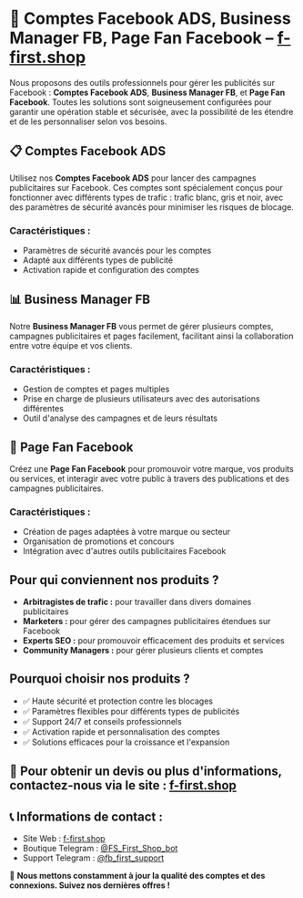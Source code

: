 # 📡 Comptes Facebook ADS, Business Manager FB, Page Fan Facebook – [f-first.shop](https://f-first.shop/en)

Nous proposons des outils professionnels pour gérer les publicités sur Facebook : **Comptes Facebook ADS**, **Business Manager FB**, et **Page Fan Facebook**. Toutes les solutions sont soigneusement configurées pour garantir une opération stable et sécurisée, avec la possibilité de les étendre et de les personnaliser selon vos besoins.

## 📋 Comptes Facebook ADS
Utilisez nos **Comptes Facebook ADS** pour lancer des campagnes publicitaires sur Facebook. Ces comptes sont spécialement conçus pour fonctionner avec différents types de trafic : trafic blanc, gris et noir, avec des paramètres de sécurité avancés pour minimiser les risques de blocage.

### Caractéristiques :
- Paramètres de sécurité avancés pour les comptes
- Adapté aux différents types de publicité
- Activation rapide et configuration des comptes

## 📊 Business Manager FB
Notre **Business Manager FB** vous permet de gérer plusieurs comptes, campagnes publicitaires et pages facilement, facilitant ainsi la collaboration entre votre équipe et vos clients.

### Caractéristiques :
- Gestion de comptes et pages multiples
- Prise en charge de plusieurs utilisateurs avec des autorisations différentes
- Outil d'analyse des campagnes et de leurs résultats

## 💬 Page Fan Facebook
Créez une **Page Fan Facebook** pour promouvoir votre marque, vos produits ou services, et interagir avec votre public à travers des publications et des campagnes publicitaires.

### Caractéristiques :
- Création de pages adaptées à votre marque ou secteur
- Organisation de promotions et concours
- Intégration avec d'autres outils publicitaires Facebook

## Pour qui conviennent nos produits ?
- **Arbitragistes de trafic :** pour travailler dans divers domaines publicitaires
- **Marketers :** pour gérer des campagnes publicitaires étendues sur Facebook
- **Experts SEO :** pour promouvoir efficacement des produits et services
- **Community Managers :** pour gérer plusieurs clients et comptes

## Pourquoi choisir nos produits ?
- ✅ Haute sécurité et protection contre les blocages
- ✅ Paramètres flexibles pour différents types de publicités
- ✅ Support 24/7 et conseils professionnels
- ✅ Activation rapide et personnalisation des comptes
- ✅ Solutions efficaces pour la croissance et l'expansion

## 💬 Pour obtenir un devis ou plus d'informations, contactez-nous via le site : [f-first.shop](https://f-first.shop/en)

## 📞 Informations de contact :
- Site Web : [f-first.shop](https://f-first.shop/en)
- Boutique Telegram : [ @FS_First_Shop_bot](https://t.me/FS_First_Shop_bot)
- Support Telegram : [ @fb_first_support](https://t.me/fb_first_support)

🔔 **Nous mettons constamment à jour la qualité des comptes et des connexions. Suivez nos dernières offres !**
